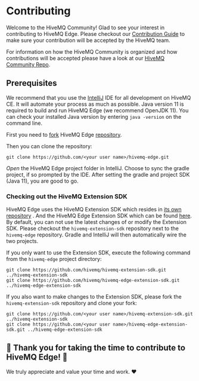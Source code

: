 # Contributing

Welcome to the HiveMQ Community!
Glad to see your interest in contributing to HiveMQ Edge.
Please checkout our [Contribution Guide](https://github.com/hivemq/hivemq-community/blob/master/CONTRIBUTING.adoc) to make sure your contribution will be accepted by the HiveMQ team.

For information on how the HiveMQ Community is organized and how contributions will be accepted please have a look at our [HiveMQ Community Repo](https://github.com/hivemq/hivemq-community).

## Prerequisites

We recommend that you use the [IntelliJ](https://www.jetbrains.com/idea/download/) IDE for all development on HiveMQ CE.
It will automate your process as much as possible.
Java version 11 is required to build and run HiveMQ Edge (we recommend OpenJDK 11).
You can check your installed Java version by entering `java -version` on the command line.

First you need to [fork](https://help.github.com/en/articles/fork-a-repo) HiveMQ Edge [repository](https://github.com/hivemq/hivemq-edge).

Then you can clone the repository:

```shell
git clone https://github.com/<your user name>/hivemq-edge.git
```

*Open* the HiveMQ Edge project folder in IntelliJ.
Choose to sync the gradle project, if so prompted by the IDE.
After setting the gradle and project SDK (Java 11), you are good to go.

### Checking out the HiveMQ Extension SDK

HiveMQ Edge uses the HiveMQ Extension SDK which resides in [its own repository](https://github.com/hivemq/hivemq-extension-sdk) . And the HiveMQ Edge Extension SDK which can be found [here](https://github.com/hivemq/hivemq-edge-extension-sdk).
By default, you can not use the latest changes of or modify the Extension SDK.
Please checkout the `hivemq-extension-sdk` repository next to the `hivemq-edge` repository.
Gradle and IntelliJ will then automatically wire the two projects.

If you only want to use the Extension SDK, execute the following command from the `hivemq-edge` project directory:

```shell
git clone https://github.com/hivemq/hivemq-extension-sdk.git ../hivemq-extension-sdk
git clone https://github.com/hivemq/hivemq-edge-extension-sdk.git ../hivemq-edge-extension-sdk
```

If you also want to make changes to the Extension SDK, please fork the `hivemq-extension-sdk` repository and clone your fork:

```shell
git clone https://github.com/<your user name>/hivemq-extension-sdk.git ../hivemq-extension-sdk
git clone https://github.com/<your user name>/hivemq-edge-extension-sdk.git ../hivemq-edge-extension-sdk
```

## 🚀 Thank you for taking the time to contribute to HiveMQ Edge! 🚀

We truly appreciate and value your time and work. ❤️

